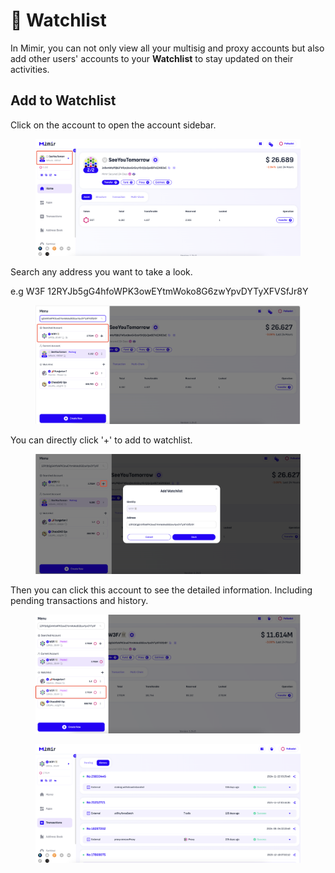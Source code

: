 # 👀 Watchlist

In Mimir, you can not only view all your multisig and proxy accounts but also add other users' accounts to your **Watchlist** to stay updated on their activities.

## Add to Watchlist

Click on the account to open the account sidebar.

<figure><img src="../.gitbook/assets/image (44).png" alt=""><figcaption></figcaption></figure>

Search any address you want to take a look.&#x20;

e.g W3F 12RYJb5gG4hfoWPK3owEYtmWoko8G6zwYpvDYTyXFVSfJr8Y

<figure><img src="../.gitbook/assets/image (46).png" alt=""><figcaption></figcaption></figure>

You can directly click '+' to add to watchlist.

<figure><img src="../.gitbook/assets/image (48).png" alt=""><figcaption></figcaption></figure>

Then you can click this account to see the detailed information. Including pending transactions and history.

<figure><img src="../.gitbook/assets/image (51).png" alt=""><figcaption></figcaption></figure>

<figure><img src="../.gitbook/assets/image (52).png" alt=""><figcaption></figcaption></figure>
